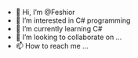 - 👋 Hi, I’m @Feshior
- 👀 I’m interested in C# programming
- 🌱 I’m currently learning C#
- 💞️ I’m looking to collaborate on ...
- 📫 How to reach me ...

<!---
Feshior/Feshior is a ✨ special ✨ repository because its `README.md` (this file) appears on your GitHub profile.
You can click the Preview link to take a look at your changes.
--->
